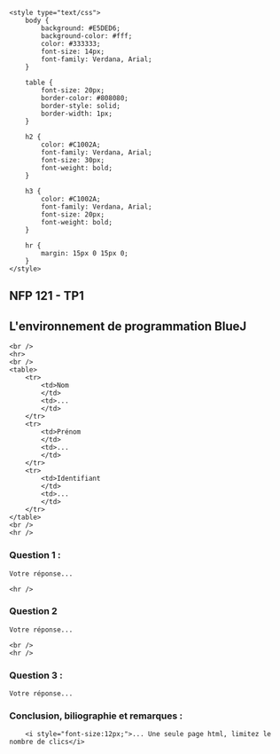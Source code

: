 
    <style type="text/css">
        body {
            background: #E5DED6;
            background-color: #fff;
            color: #333333;
            font-size: 14px;
            font-family: Verdana, Arial;
        }

        table {
            font-size: 20px;
            border-color: #808080;
            border-style: solid;
            border-width: 1px;
        }

        h2 {
            color: #C1002A;
            font-family: Verdana, Arial;
            font-size: 30px;
            font-weight: bold;
        }

        h3 {
            color: #C1002A;
            font-family: Verdana, Arial;
            font-size: 20px;
            font-weight: bold;
        }
        
        hr {
            margin: 15px 0 15px 0;
        }
    </style>

## NFP 121 - TP1
## L'environnement de programmation BlueJ
    <br />
    <hr>
    <br />
    <table>
        <tr>
            <td>Nom
            </td>
            <td>...
            </td>
        </tr>
        <tr>
            <td>Prénom
            </td>
            <td>...
            </td>
        </tr>
        <tr>
            <td>Identifiant
            </td>
            <td>...
            </td>
        </tr>
    </table>
    <br />
    <hr />
### Question 1 :
    Votre réponse...

    <hr />
### Question 2
    Votre réponse...

    <br />
    <hr />
### Question 3 :
    Votre réponse...


### Conclusion, biliographie et remarques :
        <i style="font-size:12px;">... Une seule page html, limitez le nombre de clics</i>
    
</body>
</html>
